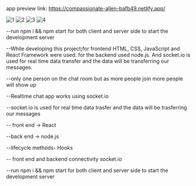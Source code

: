 app preview link: https://compassionate-allen-bafb49.netlify.app/

![1](https://user-images.githubusercontent.com/73952475/125190537-5e24f300-e246-11eb-984b-dbd0973847ef.jpg)
![2](https://user-images.githubusercontent.com/73952475/125190541-5feeb680-e246-11eb-930d-a3941a8309aa.jpg)
![3](https://user-images.githubusercontent.com/73952475/125190542-62511080-e246-11eb-8c49-aa4f728f453d.jpg)
![4](https://user-images.githubusercontent.com/73952475/125190545-63823d80-e246-11eb-9152-4caa5372fddf.jpg)

--run npm i && npm start for both client and server side to start the development server

--While developing this project;for frontend HTML, CSS, JavaScript and React Framework were used. for the backend used node.js. And socket.io is used for real  time data transfer and the data will be transferring our messages. 

--only one person on the chat room but as more people join more people will show up

--Realtime chat app works using socket.io

--socket.io is used for real time data trasfer and the data will be trasferring our messages

-- front end -> React

--back end -> node.js

--lifecycle methods- Hooks

-- front end and backend connectivity socket.io

--run npm i && npm start for both client and server side to start the development server
